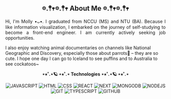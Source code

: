 <h2 align="center">𖡼.𖤣𖥧𖡼.𖤣𖥧 About Me 𖡼.𖤣𖥧𖡼.𖤣𖥧</h2>
<p align="justify">Hi, I'm Molly •ᴗ•. I graduated from NCCU (MS) and NTU (BA). Because I like information visualization, I embarked on the journey of self-studying to become a front-end engineer. I am currently actively seeking job opportunities.

I also enjoy watching animal documentaries on channels like National Geographic and Discovery, especially those about parrots🦜 – they are so cute. I hope one day I can go to Iceland to see puffins and to Australia to see cockatoos~</p>

<p align="center"><strong>⋆⭒˚.⋆🪐 ⋆⭒˚.⋆ Technologies ⋆⭒˚.⋆🪐 ⋆⭒˚.⋆</strong></p>
<p align="center">
<img src="https://img.shields.io/badge/JAVASCRIPT-141414?style=for-the-badge&logo=javascript" alt="JAVASCRIPT" />
<img src="https://img.shields.io/badge/HTML-141414?style=for-the-badge&logo=html5" alt="HTML" />
<img src="https://img.shields.io/badge/CSS-141414?style=for-the-badge&logo=css3" alt="CSS" />
<img src="https://img.shields.io/badge/REACT-141414?style=for-the-badge&logo=react" alt="REACT" />
<img src="https://img.shields.io/badge/NEXT-141414?style=for-the-badge&logo=nextdotjs" alt="NEXT" />
<img src="https://img.shields.io/badge/MONGODB-141414?style=for-the-badge&logo=mongodb" alt="MONGODB" />
<img src="https://img.shields.io/badge/NODEJS-141414?style=for-the-badge&logo=nodedotjs" alt="NODEJS" />
<img src="https://img.shields.io/badge/GIT-141414?style=for-the-badge&logo=git" alt="GIT" />
<img src="https://img.shields.io/badge/TYPESCRIPT-141414?style=for-the-badge&logo=typescript" alt="TYPESCRIPT" />
<img src="https://img.shields.io/badge/GITHUB-141414?style=for-the-badge&logo=github" alt="GITHUB" />

</p>

<p align="center"><strong></strong></p>
<p align="center">

</p>
